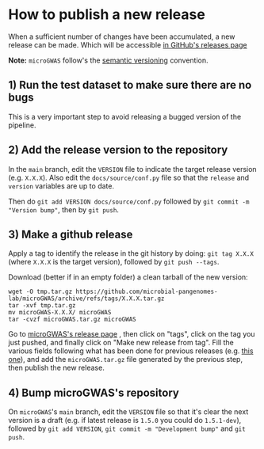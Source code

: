 # How to publish a new release

When a sufficient number of changes have been accumulated, a new release
can be made. Which will be accessible [in GitHub's releases page](https://github.com/microbial-pangenomes-lab/microGWAS/releases)

**Note:** `microGWAS` follow's the [semantic versioning](https://semver.org/) convention.

## 1) Run the test dataset to make sure there are no bugs

This is a very important step to avoid releasing a bugged version of the pipeline.

## 2) Add the release version to the repository

In the `main` branch, 
edit the `VERSION` file to indicate the target release version (e.g. `X.X.X`).
Also edit the `docs/source/conf.py` file so that the `release` and `version`
variables are up to date.

Then do `git add VERSION docs/source/conf.py` followed by `git commit -m "Version bump"`,
then by `git push`.

## 3) Make a github release

Apply a tag to identify the release in the git history by doing: `git tag X.X.X`
(where `X.X.X` is the target version), followed by `git push --tags`.

Download (better if in an empty folder) a clean tarball of the new version:

    wget -O tmp.tar.gz https://github.com/microbial-pangenomes-lab/microGWAS/archive/refs/tags/X.X.X.tar.gz
    tar -xvf tmp.tar.gz
    mv microGWAS-X.X.X/ microGWAS
    tar -cvzf microGWAS.tar.gz microGWAS

Go to [microGWAS's release page](https://github.com/microbial-pangenomes-lab/microGWAS/releases)
, then click on "tags", click on the tag you just pushed, and finally click on
"Make new release from tag".
Fill the various fields following what has been done for previous releases
(e.g. [this one](https://github.com/microbial-pangenomes-lab/microGWAS/releases/tag/0.1.1)),
and add the `microGWAS.tar.gz` file generated by the previous step, then publish the new release.

## 4) Bump microGWAS's repository

On `microGWAS`'s `main` branch, edit the `VERSION` file so that it's clear the next version
is a draft (e.g. if latest release is `1.5.0` you could do `1.5.1-dev`), followed by
`git add VERSION`, `git commit -m "Development bump"` and `git push`.
